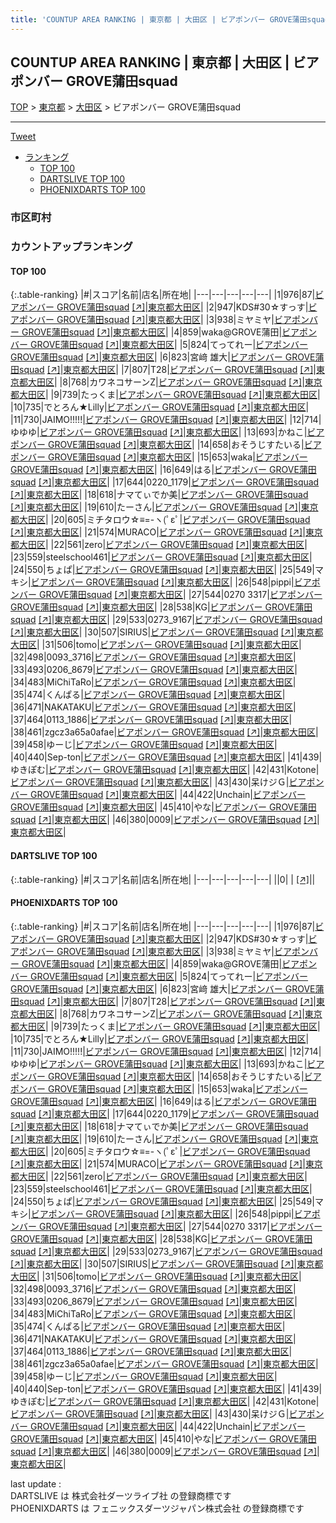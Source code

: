 ```yaml
---
title: 'COUNTUP AREA RANKING | 東京都 | 大田区 | ビアポンバー GROVE蒲田squad'
---
```

## COUNTUP AREA RANKING | 東京都 | 大田区 | ビアポンバー GROVE蒲田squad

[TOP](/darts/rank/) > [東京都](/darts/rank/東京都/) > [大田区](/darts/rank/東京都/大田区/) > ビアポンバー GROVE蒲田squad

___

<a href="https://twitter.com/share?ref_src=twsrc%5Etfw" data-text="COUNTUP AREA RANKING | 東京都大田区ビアポンバー GROVE蒲田squad" class="twitter-share-button" data-hashtags="DARTSLIVE,PHOENIXDARTS,darts,ダーツ" data-show-count="false">Tweet</a>

* [ランキング](#カウントアップランキング)
    * [TOP 100](#top-100)
    * [DARTSLIVE TOP 100](#dartslive-top-100)
    * [PHOENIXDARTS TOP 100](#phoenixdarts-top-100)

### 市区町村

<ul>

</ul>

### カウントアップランキング

#### TOP 100



{:.table-ranking}
|#|スコア|名前|店名|所在地|
|---|---|---|---|---|
|1|976|<span class="rank-name-pd">87</span>|<a href="/darts/rank/shops/85997.html">ビアポンバー GROVE蒲田squad</a> <a href="https://vs.phoenixdarts.com/jp/shop/shopDetailInfo/s_85997?s_seq=85997">[↗]</a>|<a href="/darts/rank/東京都/大田区">東京都大田区</a>|
|2|947|<span class="rank-name-pd">KDS#30☆すっす</span>|<a href="/darts/rank/shops/85997.html">ビアポンバー GROVE蒲田squad</a> <a href="https://vs.phoenixdarts.com/jp/shop/shopDetailInfo/s_85997?s_seq=85997">[↗]</a>|<a href="/darts/rank/東京都/大田区">東京都大田区</a>|
|3|938|<span class="rank-name-pd">ミヤミヤ</span>|<a href="/darts/rank/shops/85997.html">ビアポンバー GROVE蒲田squad</a> <a href="https://vs.phoenixdarts.com/jp/shop/shopDetailInfo/s_85997?s_seq=85997">[↗]</a>|<a href="/darts/rank/東京都/大田区">東京都大田区</a>|
|4|859|<span class="rank-name-pd">waka@GROVE蒲田</span>|<a href="/darts/rank/shops/85997.html">ビアポンバー GROVE蒲田squad</a> <a href="https://vs.phoenixdarts.com/jp/shop/shopDetailInfo/s_85997?s_seq=85997">[↗]</a>|<a href="/darts/rank/東京都/大田区">東京都大田区</a>|
|5|824|<span class="rank-name-pd">てってれー</span>|<a href="/darts/rank/shops/85997.html">ビアポンバー GROVE蒲田squad</a> <a href="https://vs.phoenixdarts.com/jp/shop/shopDetailInfo/s_85997?s_seq=85997">[↗]</a>|<a href="/darts/rank/東京都/大田区">東京都大田区</a>|
|6|823|<span class="rank-name-pd"><span class="pro-icon-pd"></span>宮﨑 雄大</span>|<a href="/darts/rank/shops/85997.html">ビアポンバー GROVE蒲田squad</a> <a href="https://vs.phoenixdarts.com/jp/shop/shopDetailInfo/s_85997?s_seq=85997">[↗]</a>|<a href="/darts/rank/東京都/大田区">東京都大田区</a>|
|7|807|<span class="rank-name-pd">T28</span>|<a href="/darts/rank/shops/85997.html">ビアポンバー GROVE蒲田squad</a> <a href="https://vs.phoenixdarts.com/jp/shop/shopDetailInfo/s_85997?s_seq=85997">[↗]</a>|<a href="/darts/rank/東京都/大田区">東京都大田区</a>|
|8|768|<span class="rank-name-pd">カワネコサーンZ</span>|<a href="/darts/rank/shops/85997.html">ビアポンバー GROVE蒲田squad</a> <a href="https://vs.phoenixdarts.com/jp/shop/shopDetailInfo/s_85997?s_seq=85997">[↗]</a>|<a href="/darts/rank/東京都/大田区">東京都大田区</a>|
|9|739|<span class="rank-name-pd">たっくま</span>|<a href="/darts/rank/shops/85997.html">ビアポンバー GROVE蒲田squad</a> <a href="https://vs.phoenixdarts.com/jp/shop/shopDetailInfo/s_85997?s_seq=85997">[↗]</a>|<a href="/darts/rank/東京都/大田区">東京都大田区</a>|
|10|735|<span class="rank-name-pd">でとろん★Lilly</span>|<a href="/darts/rank/shops/85997.html">ビアポンバー GROVE蒲田squad</a> <a href="https://vs.phoenixdarts.com/jp/shop/shopDetailInfo/s_85997?s_seq=85997">[↗]</a>|<a href="/darts/rank/東京都/大田区">東京都大田区</a>|
|11|730|<span class="rank-name-pd">JAIMO!!!!!</span>|<a href="/darts/rank/shops/85997.html">ビアポンバー GROVE蒲田squad</a> <a href="https://vs.phoenixdarts.com/jp/shop/shopDetailInfo/s_85997?s_seq=85997">[↗]</a>|<a href="/darts/rank/東京都/大田区">東京都大田区</a>|
|12|714|<span class="rank-name-pd">ゆゆゆ</span>|<a href="/darts/rank/shops/85997.html">ビアポンバー GROVE蒲田squad</a> <a href="https://vs.phoenixdarts.com/jp/shop/shopDetailInfo/s_85997?s_seq=85997">[↗]</a>|<a href="/darts/rank/東京都/大田区">東京都大田区</a>|
|13|693|<span class="rank-name-pd">かねこ</span>|<a href="/darts/rank/shops/85997.html">ビアポンバー GROVE蒲田squad</a> <a href="https://vs.phoenixdarts.com/jp/shop/shopDetailInfo/s_85997?s_seq=85997">[↗]</a>|<a href="/darts/rank/東京都/大田区">東京都大田区</a>|
|14|658|<span class="rank-name-pd">おそうじすたいる</span>|<a href="/darts/rank/shops/85997.html">ビアポンバー GROVE蒲田squad</a> <a href="https://vs.phoenixdarts.com/jp/shop/shopDetailInfo/s_85997?s_seq=85997">[↗]</a>|<a href="/darts/rank/東京都/大田区">東京都大田区</a>|
|15|653|<span class="rank-name-pd">waka</span>|<a href="/darts/rank/shops/85997.html">ビアポンバー GROVE蒲田squad</a> <a href="https://vs.phoenixdarts.com/jp/shop/shopDetailInfo/s_85997?s_seq=85997">[↗]</a>|<a href="/darts/rank/東京都/大田区">東京都大田区</a>|
|16|649|<span class="rank-name-pd">はる</span>|<a href="/darts/rank/shops/85997.html">ビアポンバー GROVE蒲田squad</a> <a href="https://vs.phoenixdarts.com/jp/shop/shopDetailInfo/s_85997?s_seq=85997">[↗]</a>|<a href="/darts/rank/東京都/大田区">東京都大田区</a>|
|17|644|<span class="rank-name-pd">0220_1179</span>|<a href="/darts/rank/shops/85997.html">ビアポンバー GROVE蒲田squad</a> <a href="https://vs.phoenixdarts.com/jp/shop/shopDetailInfo/s_85997?s_seq=85997">[↗]</a>|<a href="/darts/rank/東京都/大田区">東京都大田区</a>|
|18|618|<span class="rank-name-pd">ナマてぃでか美</span>|<a href="/darts/rank/shops/85997.html">ビアポンバー GROVE蒲田squad</a> <a href="https://vs.phoenixdarts.com/jp/shop/shopDetailInfo/s_85997?s_seq=85997">[↗]</a>|<a href="/darts/rank/東京都/大田区">東京都大田区</a>|
|19|610|<span class="rank-name-pd">たーさん</span>|<a href="/darts/rank/shops/85997.html">ビアポンバー GROVE蒲田squad</a> <a href="https://vs.phoenixdarts.com/jp/shop/shopDetailInfo/s_85997?s_seq=85997">[↗]</a>|<a href="/darts/rank/東京都/大田区">東京都大田区</a>|
|20|605|<span class="rank-name-pd">ミチタロウ☆≡=-ヽ(ﾟεﾟ</span>|<a href="/darts/rank/shops/85997.html">ビアポンバー GROVE蒲田squad</a> <a href="https://vs.phoenixdarts.com/jp/shop/shopDetailInfo/s_85997?s_seq=85997">[↗]</a>|<a href="/darts/rank/東京都/大田区">東京都大田区</a>|
|21|574|<span class="rank-name-pd">MURACO</span>|<a href="/darts/rank/shops/85997.html">ビアポンバー GROVE蒲田squad</a> <a href="https://vs.phoenixdarts.com/jp/shop/shopDetailInfo/s_85997?s_seq=85997">[↗]</a>|<a href="/darts/rank/東京都/大田区">東京都大田区</a>|
|22|561|<span class="rank-name-pd">zero</span>|<a href="/darts/rank/shops/85997.html">ビアポンバー GROVE蒲田squad</a> <a href="https://vs.phoenixdarts.com/jp/shop/shopDetailInfo/s_85997?s_seq=85997">[↗]</a>|<a href="/darts/rank/東京都/大田区">東京都大田区</a>|
|23|559|<span class="rank-name-pd">steelschool461</span>|<a href="/darts/rank/shops/85997.html">ビアポンバー GROVE蒲田squad</a> <a href="https://vs.phoenixdarts.com/jp/shop/shopDetailInfo/s_85997?s_seq=85997">[↗]</a>|<a href="/darts/rank/東京都/大田区">東京都大田区</a>|
|24|550|<span class="rank-name-pd">ちょぱ</span>|<a href="/darts/rank/shops/85997.html">ビアポンバー GROVE蒲田squad</a> <a href="https://vs.phoenixdarts.com/jp/shop/shopDetailInfo/s_85997?s_seq=85997">[↗]</a>|<a href="/darts/rank/東京都/大田区">東京都大田区</a>|
|25|549|<span class="rank-name-pd">マキシ</span>|<a href="/darts/rank/shops/85997.html">ビアポンバー GROVE蒲田squad</a> <a href="https://vs.phoenixdarts.com/jp/shop/shopDetailInfo/s_85997?s_seq=85997">[↗]</a>|<a href="/darts/rank/東京都/大田区">東京都大田区</a>|
|26|548|<span class="rank-name-pd">pippi</span>|<a href="/darts/rank/shops/85997.html">ビアポンバー GROVE蒲田squad</a> <a href="https://vs.phoenixdarts.com/jp/shop/shopDetailInfo/s_85997?s_seq=85997">[↗]</a>|<a href="/darts/rank/東京都/大田区">東京都大田区</a>|
|27|544|<span class="rank-name-pd">0270 3317</span>|<a href="/darts/rank/shops/85997.html">ビアポンバー GROVE蒲田squad</a> <a href="https://vs.phoenixdarts.com/jp/shop/shopDetailInfo/s_85997?s_seq=85997">[↗]</a>|<a href="/darts/rank/東京都/大田区">東京都大田区</a>|
|28|538|<span class="rank-name-pd">KG</span>|<a href="/darts/rank/shops/85997.html">ビアポンバー GROVE蒲田squad</a> <a href="https://vs.phoenixdarts.com/jp/shop/shopDetailInfo/s_85997?s_seq=85997">[↗]</a>|<a href="/darts/rank/東京都/大田区">東京都大田区</a>|
|29|533|<span class="rank-name-pd">0273_9167</span>|<a href="/darts/rank/shops/85997.html">ビアポンバー GROVE蒲田squad</a> <a href="https://vs.phoenixdarts.com/jp/shop/shopDetailInfo/s_85997?s_seq=85997">[↗]</a>|<a href="/darts/rank/東京都/大田区">東京都大田区</a>|
|30|507|<span class="rank-name-pd">SIRIUS</span>|<a href="/darts/rank/shops/85997.html">ビアポンバー GROVE蒲田squad</a> <a href="https://vs.phoenixdarts.com/jp/shop/shopDetailInfo/s_85997?s_seq=85997">[↗]</a>|<a href="/darts/rank/東京都/大田区">東京都大田区</a>|
|31|506|<span class="rank-name-pd">tomo</span>|<a href="/darts/rank/shops/85997.html">ビアポンバー GROVE蒲田squad</a> <a href="https://vs.phoenixdarts.com/jp/shop/shopDetailInfo/s_85997?s_seq=85997">[↗]</a>|<a href="/darts/rank/東京都/大田区">東京都大田区</a>|
|32|498|<span class="rank-name-pd">0093_3716</span>|<a href="/darts/rank/shops/85997.html">ビアポンバー GROVE蒲田squad</a> <a href="https://vs.phoenixdarts.com/jp/shop/shopDetailInfo/s_85997?s_seq=85997">[↗]</a>|<a href="/darts/rank/東京都/大田区">東京都大田区</a>|
|33|493|<span class="rank-name-pd">0206_8679</span>|<a href="/darts/rank/shops/85997.html">ビアポンバー GROVE蒲田squad</a> <a href="https://vs.phoenixdarts.com/jp/shop/shopDetailInfo/s_85997?s_seq=85997">[↗]</a>|<a href="/darts/rank/東京都/大田区">東京都大田区</a>|
|34|483|<span class="rank-name-pd">MiChiTaRo</span>|<a href="/darts/rank/shops/85997.html">ビアポンバー GROVE蒲田squad</a> <a href="https://vs.phoenixdarts.com/jp/shop/shopDetailInfo/s_85997?s_seq=85997">[↗]</a>|<a href="/darts/rank/東京都/大田区">東京都大田区</a>|
|35|474|<span class="rank-name-pd">くんぱる</span>|<a href="/darts/rank/shops/85997.html">ビアポンバー GROVE蒲田squad</a> <a href="https://vs.phoenixdarts.com/jp/shop/shopDetailInfo/s_85997?s_seq=85997">[↗]</a>|<a href="/darts/rank/東京都/大田区">東京都大田区</a>|
|36|471|<span class="rank-name-pd">NAKATAKU</span>|<a href="/darts/rank/shops/85997.html">ビアポンバー GROVE蒲田squad</a> <a href="https://vs.phoenixdarts.com/jp/shop/shopDetailInfo/s_85997?s_seq=85997">[↗]</a>|<a href="/darts/rank/東京都/大田区">東京都大田区</a>|
|37|464|<span class="rank-name-pd">0113_1886</span>|<a href="/darts/rank/shops/85997.html">ビアポンバー GROVE蒲田squad</a> <a href="https://vs.phoenixdarts.com/jp/shop/shopDetailInfo/s_85997?s_seq=85997">[↗]</a>|<a href="/darts/rank/東京都/大田区">東京都大田区</a>|
|38|461|<span class="rank-name-pd">zgcz3a65a0afae</span>|<a href="/darts/rank/shops/85997.html">ビアポンバー GROVE蒲田squad</a> <a href="https://vs.phoenixdarts.com/jp/shop/shopDetailInfo/s_85997?s_seq=85997">[↗]</a>|<a href="/darts/rank/東京都/大田区">東京都大田区</a>|
|39|458|<span class="rank-name-pd">ゆーじ</span>|<a href="/darts/rank/shops/85997.html">ビアポンバー GROVE蒲田squad</a> <a href="https://vs.phoenixdarts.com/jp/shop/shopDetailInfo/s_85997?s_seq=85997">[↗]</a>|<a href="/darts/rank/東京都/大田区">東京都大田区</a>|
|40|440|<span class="rank-name-pd">Sep-ton</span>|<a href="/darts/rank/shops/85997.html">ビアポンバー GROVE蒲田squad</a> <a href="https://vs.phoenixdarts.com/jp/shop/shopDetailInfo/s_85997?s_seq=85997">[↗]</a>|<a href="/darts/rank/東京都/大田区">東京都大田区</a>|
|41|439|<span class="rank-name-pd">ゆきぽむ</span>|<a href="/darts/rank/shops/85997.html">ビアポンバー GROVE蒲田squad</a> <a href="https://vs.phoenixdarts.com/jp/shop/shopDetailInfo/s_85997?s_seq=85997">[↗]</a>|<a href="/darts/rank/東京都/大田区">東京都大田区</a>|
|42|431|<span class="rank-name-pd">Kotone</span>|<a href="/darts/rank/shops/85997.html">ビアポンバー GROVE蒲田squad</a> <a href="https://vs.phoenixdarts.com/jp/shop/shopDetailInfo/s_85997?s_seq=85997">[↗]</a>|<a href="/darts/rank/東京都/大田区">東京都大田区</a>|
|43|430|<span class="rank-name-pd">呆けジＧ</span>|<a href="/darts/rank/shops/85997.html">ビアポンバー GROVE蒲田squad</a> <a href="https://vs.phoenixdarts.com/jp/shop/shopDetailInfo/s_85997?s_seq=85997">[↗]</a>|<a href="/darts/rank/東京都/大田区">東京都大田区</a>|
|44|422|<span class="rank-name-pd">Unchain</span>|<a href="/darts/rank/shops/85997.html">ビアポンバー GROVE蒲田squad</a> <a href="https://vs.phoenixdarts.com/jp/shop/shopDetailInfo/s_85997?s_seq=85997">[↗]</a>|<a href="/darts/rank/東京都/大田区">東京都大田区</a>|
|45|410|<span class="rank-name-pd">やな</span>|<a href="/darts/rank/shops/85997.html">ビアポンバー GROVE蒲田squad</a> <a href="https://vs.phoenixdarts.com/jp/shop/shopDetailInfo/s_85997?s_seq=85997">[↗]</a>|<a href="/darts/rank/東京都/大田区">東京都大田区</a>|
|46|380|<span class="rank-name-pd">0009</span>|<a href="/darts/rank/shops/85997.html">ビアポンバー GROVE蒲田squad</a> <a href="https://vs.phoenixdarts.com/jp/shop/shopDetailInfo/s_85997?s_seq=85997">[↗]</a>|<a href="/darts/rank/東京都/大田区">東京都大田区</a>|


#### DARTSLIVE TOP 100



{:.table-ranking}
|#|スコア|名前|店名|所在地|
|---|---|---|---|---|
||0|<span class="rank-name-dl"> </span>|<a href="/darts/rank/shops/.html"></a> <a href="">[↗]</a>|<a href="/darts/rank//"></a>|


#### PHOENIXDARTS TOP 100



{:.table-ranking}
|#|スコア|名前|店名|所在地|
|---|---|---|---|---|
|1|976|<span class="rank-name-pd">87</span>|<a href="/darts/rank/shops/85997.html">ビアポンバー GROVE蒲田squad</a> <a href="https://vs.phoenixdarts.com/jp/shop/shopDetailInfo/s_85997?s_seq=85997">[↗]</a>|<a href="/darts/rank/東京都/大田区">東京都大田区</a>|
|2|947|<span class="rank-name-pd">KDS#30☆すっす</span>|<a href="/darts/rank/shops/85997.html">ビアポンバー GROVE蒲田squad</a> <a href="https://vs.phoenixdarts.com/jp/shop/shopDetailInfo/s_85997?s_seq=85997">[↗]</a>|<a href="/darts/rank/東京都/大田区">東京都大田区</a>|
|3|938|<span class="rank-name-pd">ミヤミヤ</span>|<a href="/darts/rank/shops/85997.html">ビアポンバー GROVE蒲田squad</a> <a href="https://vs.phoenixdarts.com/jp/shop/shopDetailInfo/s_85997?s_seq=85997">[↗]</a>|<a href="/darts/rank/東京都/大田区">東京都大田区</a>|
|4|859|<span class="rank-name-pd">waka@GROVE蒲田</span>|<a href="/darts/rank/shops/85997.html">ビアポンバー GROVE蒲田squad</a> <a href="https://vs.phoenixdarts.com/jp/shop/shopDetailInfo/s_85997?s_seq=85997">[↗]</a>|<a href="/darts/rank/東京都/大田区">東京都大田区</a>|
|5|824|<span class="rank-name-pd">てってれー</span>|<a href="/darts/rank/shops/85997.html">ビアポンバー GROVE蒲田squad</a> <a href="https://vs.phoenixdarts.com/jp/shop/shopDetailInfo/s_85997?s_seq=85997">[↗]</a>|<a href="/darts/rank/東京都/大田区">東京都大田区</a>|
|6|823|<span class="rank-name-pd"><span class="pro-icon-pd"></span>宮﨑 雄大</span>|<a href="/darts/rank/shops/85997.html">ビアポンバー GROVE蒲田squad</a> <a href="https://vs.phoenixdarts.com/jp/shop/shopDetailInfo/s_85997?s_seq=85997">[↗]</a>|<a href="/darts/rank/東京都/大田区">東京都大田区</a>|
|7|807|<span class="rank-name-pd">T28</span>|<a href="/darts/rank/shops/85997.html">ビアポンバー GROVE蒲田squad</a> <a href="https://vs.phoenixdarts.com/jp/shop/shopDetailInfo/s_85997?s_seq=85997">[↗]</a>|<a href="/darts/rank/東京都/大田区">東京都大田区</a>|
|8|768|<span class="rank-name-pd">カワネコサーンZ</span>|<a href="/darts/rank/shops/85997.html">ビアポンバー GROVE蒲田squad</a> <a href="https://vs.phoenixdarts.com/jp/shop/shopDetailInfo/s_85997?s_seq=85997">[↗]</a>|<a href="/darts/rank/東京都/大田区">東京都大田区</a>|
|9|739|<span class="rank-name-pd">たっくま</span>|<a href="/darts/rank/shops/85997.html">ビアポンバー GROVE蒲田squad</a> <a href="https://vs.phoenixdarts.com/jp/shop/shopDetailInfo/s_85997?s_seq=85997">[↗]</a>|<a href="/darts/rank/東京都/大田区">東京都大田区</a>|
|10|735|<span class="rank-name-pd">でとろん★Lilly</span>|<a href="/darts/rank/shops/85997.html">ビアポンバー GROVE蒲田squad</a> <a href="https://vs.phoenixdarts.com/jp/shop/shopDetailInfo/s_85997?s_seq=85997">[↗]</a>|<a href="/darts/rank/東京都/大田区">東京都大田区</a>|
|11|730|<span class="rank-name-pd">JAIMO!!!!!</span>|<a href="/darts/rank/shops/85997.html">ビアポンバー GROVE蒲田squad</a> <a href="https://vs.phoenixdarts.com/jp/shop/shopDetailInfo/s_85997?s_seq=85997">[↗]</a>|<a href="/darts/rank/東京都/大田区">東京都大田区</a>|
|12|714|<span class="rank-name-pd">ゆゆゆ</span>|<a href="/darts/rank/shops/85997.html">ビアポンバー GROVE蒲田squad</a> <a href="https://vs.phoenixdarts.com/jp/shop/shopDetailInfo/s_85997?s_seq=85997">[↗]</a>|<a href="/darts/rank/東京都/大田区">東京都大田区</a>|
|13|693|<span class="rank-name-pd">かねこ</span>|<a href="/darts/rank/shops/85997.html">ビアポンバー GROVE蒲田squad</a> <a href="https://vs.phoenixdarts.com/jp/shop/shopDetailInfo/s_85997?s_seq=85997">[↗]</a>|<a href="/darts/rank/東京都/大田区">東京都大田区</a>|
|14|658|<span class="rank-name-pd">おそうじすたいる</span>|<a href="/darts/rank/shops/85997.html">ビアポンバー GROVE蒲田squad</a> <a href="https://vs.phoenixdarts.com/jp/shop/shopDetailInfo/s_85997?s_seq=85997">[↗]</a>|<a href="/darts/rank/東京都/大田区">東京都大田区</a>|
|15|653|<span class="rank-name-pd">waka</span>|<a href="/darts/rank/shops/85997.html">ビアポンバー GROVE蒲田squad</a> <a href="https://vs.phoenixdarts.com/jp/shop/shopDetailInfo/s_85997?s_seq=85997">[↗]</a>|<a href="/darts/rank/東京都/大田区">東京都大田区</a>|
|16|649|<span class="rank-name-pd">はる</span>|<a href="/darts/rank/shops/85997.html">ビアポンバー GROVE蒲田squad</a> <a href="https://vs.phoenixdarts.com/jp/shop/shopDetailInfo/s_85997?s_seq=85997">[↗]</a>|<a href="/darts/rank/東京都/大田区">東京都大田区</a>|
|17|644|<span class="rank-name-pd">0220_1179</span>|<a href="/darts/rank/shops/85997.html">ビアポンバー GROVE蒲田squad</a> <a href="https://vs.phoenixdarts.com/jp/shop/shopDetailInfo/s_85997?s_seq=85997">[↗]</a>|<a href="/darts/rank/東京都/大田区">東京都大田区</a>|
|18|618|<span class="rank-name-pd">ナマてぃでか美</span>|<a href="/darts/rank/shops/85997.html">ビアポンバー GROVE蒲田squad</a> <a href="https://vs.phoenixdarts.com/jp/shop/shopDetailInfo/s_85997?s_seq=85997">[↗]</a>|<a href="/darts/rank/東京都/大田区">東京都大田区</a>|
|19|610|<span class="rank-name-pd">たーさん</span>|<a href="/darts/rank/shops/85997.html">ビアポンバー GROVE蒲田squad</a> <a href="https://vs.phoenixdarts.com/jp/shop/shopDetailInfo/s_85997?s_seq=85997">[↗]</a>|<a href="/darts/rank/東京都/大田区">東京都大田区</a>|
|20|605|<span class="rank-name-pd">ミチタロウ☆≡=-ヽ(ﾟεﾟ</span>|<a href="/darts/rank/shops/85997.html">ビアポンバー GROVE蒲田squad</a> <a href="https://vs.phoenixdarts.com/jp/shop/shopDetailInfo/s_85997?s_seq=85997">[↗]</a>|<a href="/darts/rank/東京都/大田区">東京都大田区</a>|
|21|574|<span class="rank-name-pd">MURACO</span>|<a href="/darts/rank/shops/85997.html">ビアポンバー GROVE蒲田squad</a> <a href="https://vs.phoenixdarts.com/jp/shop/shopDetailInfo/s_85997?s_seq=85997">[↗]</a>|<a href="/darts/rank/東京都/大田区">東京都大田区</a>|
|22|561|<span class="rank-name-pd">zero</span>|<a href="/darts/rank/shops/85997.html">ビアポンバー GROVE蒲田squad</a> <a href="https://vs.phoenixdarts.com/jp/shop/shopDetailInfo/s_85997?s_seq=85997">[↗]</a>|<a href="/darts/rank/東京都/大田区">東京都大田区</a>|
|23|559|<span class="rank-name-pd">steelschool461</span>|<a href="/darts/rank/shops/85997.html">ビアポンバー GROVE蒲田squad</a> <a href="https://vs.phoenixdarts.com/jp/shop/shopDetailInfo/s_85997?s_seq=85997">[↗]</a>|<a href="/darts/rank/東京都/大田区">東京都大田区</a>|
|24|550|<span class="rank-name-pd">ちょぱ</span>|<a href="/darts/rank/shops/85997.html">ビアポンバー GROVE蒲田squad</a> <a href="https://vs.phoenixdarts.com/jp/shop/shopDetailInfo/s_85997?s_seq=85997">[↗]</a>|<a href="/darts/rank/東京都/大田区">東京都大田区</a>|
|25|549|<span class="rank-name-pd">マキシ</span>|<a href="/darts/rank/shops/85997.html">ビアポンバー GROVE蒲田squad</a> <a href="https://vs.phoenixdarts.com/jp/shop/shopDetailInfo/s_85997?s_seq=85997">[↗]</a>|<a href="/darts/rank/東京都/大田区">東京都大田区</a>|
|26|548|<span class="rank-name-pd">pippi</span>|<a href="/darts/rank/shops/85997.html">ビアポンバー GROVE蒲田squad</a> <a href="https://vs.phoenixdarts.com/jp/shop/shopDetailInfo/s_85997?s_seq=85997">[↗]</a>|<a href="/darts/rank/東京都/大田区">東京都大田区</a>|
|27|544|<span class="rank-name-pd">0270 3317</span>|<a href="/darts/rank/shops/85997.html">ビアポンバー GROVE蒲田squad</a> <a href="https://vs.phoenixdarts.com/jp/shop/shopDetailInfo/s_85997?s_seq=85997">[↗]</a>|<a href="/darts/rank/東京都/大田区">東京都大田区</a>|
|28|538|<span class="rank-name-pd">KG</span>|<a href="/darts/rank/shops/85997.html">ビアポンバー GROVE蒲田squad</a> <a href="https://vs.phoenixdarts.com/jp/shop/shopDetailInfo/s_85997?s_seq=85997">[↗]</a>|<a href="/darts/rank/東京都/大田区">東京都大田区</a>|
|29|533|<span class="rank-name-pd">0273_9167</span>|<a href="/darts/rank/shops/85997.html">ビアポンバー GROVE蒲田squad</a> <a href="https://vs.phoenixdarts.com/jp/shop/shopDetailInfo/s_85997?s_seq=85997">[↗]</a>|<a href="/darts/rank/東京都/大田区">東京都大田区</a>|
|30|507|<span class="rank-name-pd">SIRIUS</span>|<a href="/darts/rank/shops/85997.html">ビアポンバー GROVE蒲田squad</a> <a href="https://vs.phoenixdarts.com/jp/shop/shopDetailInfo/s_85997?s_seq=85997">[↗]</a>|<a href="/darts/rank/東京都/大田区">東京都大田区</a>|
|31|506|<span class="rank-name-pd">tomo</span>|<a href="/darts/rank/shops/85997.html">ビアポンバー GROVE蒲田squad</a> <a href="https://vs.phoenixdarts.com/jp/shop/shopDetailInfo/s_85997?s_seq=85997">[↗]</a>|<a href="/darts/rank/東京都/大田区">東京都大田区</a>|
|32|498|<span class="rank-name-pd">0093_3716</span>|<a href="/darts/rank/shops/85997.html">ビアポンバー GROVE蒲田squad</a> <a href="https://vs.phoenixdarts.com/jp/shop/shopDetailInfo/s_85997?s_seq=85997">[↗]</a>|<a href="/darts/rank/東京都/大田区">東京都大田区</a>|
|33|493|<span class="rank-name-pd">0206_8679</span>|<a href="/darts/rank/shops/85997.html">ビアポンバー GROVE蒲田squad</a> <a href="https://vs.phoenixdarts.com/jp/shop/shopDetailInfo/s_85997?s_seq=85997">[↗]</a>|<a href="/darts/rank/東京都/大田区">東京都大田区</a>|
|34|483|<span class="rank-name-pd">MiChiTaRo</span>|<a href="/darts/rank/shops/85997.html">ビアポンバー GROVE蒲田squad</a> <a href="https://vs.phoenixdarts.com/jp/shop/shopDetailInfo/s_85997?s_seq=85997">[↗]</a>|<a href="/darts/rank/東京都/大田区">東京都大田区</a>|
|35|474|<span class="rank-name-pd">くんぱる</span>|<a href="/darts/rank/shops/85997.html">ビアポンバー GROVE蒲田squad</a> <a href="https://vs.phoenixdarts.com/jp/shop/shopDetailInfo/s_85997?s_seq=85997">[↗]</a>|<a href="/darts/rank/東京都/大田区">東京都大田区</a>|
|36|471|<span class="rank-name-pd">NAKATAKU</span>|<a href="/darts/rank/shops/85997.html">ビアポンバー GROVE蒲田squad</a> <a href="https://vs.phoenixdarts.com/jp/shop/shopDetailInfo/s_85997?s_seq=85997">[↗]</a>|<a href="/darts/rank/東京都/大田区">東京都大田区</a>|
|37|464|<span class="rank-name-pd">0113_1886</span>|<a href="/darts/rank/shops/85997.html">ビアポンバー GROVE蒲田squad</a> <a href="https://vs.phoenixdarts.com/jp/shop/shopDetailInfo/s_85997?s_seq=85997">[↗]</a>|<a href="/darts/rank/東京都/大田区">東京都大田区</a>|
|38|461|<span class="rank-name-pd">zgcz3a65a0afae</span>|<a href="/darts/rank/shops/85997.html">ビアポンバー GROVE蒲田squad</a> <a href="https://vs.phoenixdarts.com/jp/shop/shopDetailInfo/s_85997?s_seq=85997">[↗]</a>|<a href="/darts/rank/東京都/大田区">東京都大田区</a>|
|39|458|<span class="rank-name-pd">ゆーじ</span>|<a href="/darts/rank/shops/85997.html">ビアポンバー GROVE蒲田squad</a> <a href="https://vs.phoenixdarts.com/jp/shop/shopDetailInfo/s_85997?s_seq=85997">[↗]</a>|<a href="/darts/rank/東京都/大田区">東京都大田区</a>|
|40|440|<span class="rank-name-pd">Sep-ton</span>|<a href="/darts/rank/shops/85997.html">ビアポンバー GROVE蒲田squad</a> <a href="https://vs.phoenixdarts.com/jp/shop/shopDetailInfo/s_85997?s_seq=85997">[↗]</a>|<a href="/darts/rank/東京都/大田区">東京都大田区</a>|
|41|439|<span class="rank-name-pd">ゆきぽむ</span>|<a href="/darts/rank/shops/85997.html">ビアポンバー GROVE蒲田squad</a> <a href="https://vs.phoenixdarts.com/jp/shop/shopDetailInfo/s_85997?s_seq=85997">[↗]</a>|<a href="/darts/rank/東京都/大田区">東京都大田区</a>|
|42|431|<span class="rank-name-pd">Kotone</span>|<a href="/darts/rank/shops/85997.html">ビアポンバー GROVE蒲田squad</a> <a href="https://vs.phoenixdarts.com/jp/shop/shopDetailInfo/s_85997?s_seq=85997">[↗]</a>|<a href="/darts/rank/東京都/大田区">東京都大田区</a>|
|43|430|<span class="rank-name-pd">呆けジＧ</span>|<a href="/darts/rank/shops/85997.html">ビアポンバー GROVE蒲田squad</a> <a href="https://vs.phoenixdarts.com/jp/shop/shopDetailInfo/s_85997?s_seq=85997">[↗]</a>|<a href="/darts/rank/東京都/大田区">東京都大田区</a>|
|44|422|<span class="rank-name-pd">Unchain</span>|<a href="/darts/rank/shops/85997.html">ビアポンバー GROVE蒲田squad</a> <a href="https://vs.phoenixdarts.com/jp/shop/shopDetailInfo/s_85997?s_seq=85997">[↗]</a>|<a href="/darts/rank/東京都/大田区">東京都大田区</a>|
|45|410|<span class="rank-name-pd">やな</span>|<a href="/darts/rank/shops/85997.html">ビアポンバー GROVE蒲田squad</a> <a href="https://vs.phoenixdarts.com/jp/shop/shopDetailInfo/s_85997?s_seq=85997">[↗]</a>|<a href="/darts/rank/東京都/大田区">東京都大田区</a>|
|46|380|<span class="rank-name-pd">0009</span>|<a href="/darts/rank/shops/85997.html">ビアポンバー GROVE蒲田squad</a> <a href="https://vs.phoenixdarts.com/jp/shop/shopDetailInfo/s_85997?s_seq=85997">[↗]</a>|<a href="/darts/rank/東京都/大田区">東京都大田区</a>|


<div class="footer border-top border-gray-light mt-5 pt-3 text-right text-gray">
    last update : <span style="font-weight: italic" id="foot_last_modified"></span><br />
    DARTSLIVE は 株式会社ダーツライブ社 の登録商標です<br />
    PHOENIXDARTS は フェニックスダーツジャパン株式会社 の登録商標です<br />
</div>

<script src="https://cdnjs.cloudflare.com/ajax/libs/jquery.tablesorter/2.31.3/js/jquery.tablesorter.min.js" integrity="sha512-qzgd5cYSZcosqpzpn7zF2ZId8f/8CHmFKZ8j7mU4OUXTNRd5g+ZHBPsgKEwoqxCtdQvExE5LprwwPAgoicguNg==" crossorigin="anonymous" referrerpolicy="no-referrer"></script>
<link rel="stylesheet" href="https://cdnjs.cloudflare.com/ajax/libs/jquery.tablesorter/2.31.3/css/theme.default.min.css" integrity="sha512-wghhOJkjQX0Lh3NSWvNKeZ0ZpNn+SPVXX1Qyc9OCaogADktxrBiBdKGDoqVUOyhStvMBmJQ8ZdMHiR3wuEq8+w==" crossorigin="anonymous" referrerpolicy="no-referrer" />
<script>
$(function() {
    $(".table-ranking").tablesorter({sortList:[[0, 0]]});
    $("#foot_last_modified").text(formatDate(new Date(document.lastModified), 'yyyy-MM-dd HH:mm:ss'));
});
</script>

<script async src="https://platform.twitter.com/widgets.js" charset="utf-8"></script>